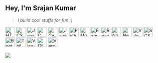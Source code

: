 ## Hey, I'm Srajan Kumar
> _I build cool stuffs for fun :)_

<div>
   <img src="https://skillicons.dev/icons?i=html" width="30" alt="HTML">
   <img src="https://skillicons.dev/icons?i=css" width="30" alt="CSS">
   <img src="https://skillicons.dev/icons?i=js" width="30" alt="JavaScript">
   <img src="https://skillicons.dev/icons?i=c" width="30" alt="C">
   <img src="https://skillicons.dev/icons?i=cpp" width="30" alt="C++">
   <img src="https://skillicons.dev/icons?i=java" width="30" alt="Java">
   <img src="https://skillicons.dev/icons?i=py" width="30" alt="Python">
   <img src="https://skillicons.dev/icons?i=mongodb" width="30" alt="MongoDB">
   <img src="https://skillicons.dev/icons?i=express" width="30" alt="Express.js">
   <img src="https://skillicons.dev/icons?i=react" width="30" alt="React.js">
   <img src="https://skillicons.dev/icons?i=nodejs" width="30" alt="Node.js">
   <img src="https://skillicons.dev/icons?i=next" width="30" alt="Next.js">
   <img src="https://skillicons.dev/icons?i=vite" width="30" alt="Vite">
   <img src="https://skillicons.dev/icons?i=scss" width="30" alt="SCSS">
   <img src="https://skillicons.dev/icons?i=bootstrap" width="30" alt="Bootstrap">
   <img src="https://skillicons.dev/icons?i=tailwind" width="30" alt="Tailwind CSS">
   <img src="https://skillicons.dev/icons?i=vscode" width="30" alt="Visual Studio Code">
   <img src="https://skillicons.dev/icons?i=git" width="30" alt="Git">
   <img src="https://skillicons.dev/icons?i=vercel" width="30" alt="Vercel">
</div>

<br/>

<div>
  <a href="https://www.linkedin.com/in/kumarsrajan/" target="_blank">
     <img src="https://img.shields.io/badge/LinkedIn-blue?style=for-the-badge&logo=linkedin"/>
  </a>
</div>

<br/>

<!--
<div id="plan-to-learn">
   <img src="https://skillicons.dev/icons?i=ts" width="30" alt="TypeScript">
   <img src="https://skillicons.dev/icons?i=postman" width="30" alt="Postman">
   <img src="https://skillicons.dev/icons?i=docker" width="30" alt="Docker">
   <img src="https://skillicons.dev/icons?i=kubernetes" width="30" alt="Kubernetes">
</div>
-->


<!--
<details>
   <summary>
      Projects
   </summary>
   <br/>
   <p>
      <img src="http://github-profile-summary-cards.vercel.app/api/cards/profile-details?username=srajankumar&theme=github_dark"/>
   </p>
    <div style="display: grid; grid-template-columns: repeat(2, 1fr); gap: 10px;">
      <a href="https://github.com/anuraghazra/github-readme-stats">
         <img src="https://github-readme-stats.vercel.app/api/pin/?username=anuraghazra&repo=github-readme-stats&theme=github_dark"/>
      </a>
      <a href="https://github.com/anuraghazra/github-readme-stats">
         <img src="https://github-readme-stats.vercel.app/api/pin/?username=anuraghazra&repo=github-readme-stats&theme=github_dark"/>
      </a>
      <a href="https://github.com/anuraghazra/github-readme-stats">
         <img src="https://github-readme-stats.vercel.app/api/pin/?username=anuraghazra&repo=github-readme-stats&theme=github_dark"/>
      </a>
      <a href="https://github.com/anuraghazra/github-readme-stats">
         <img src="https://github-readme-stats.vercel.app/api/pin/?username=anuraghazra&repo=github-readme-stats&theme=github_dark"/>
      </a>
   </div>

</details>
-->
